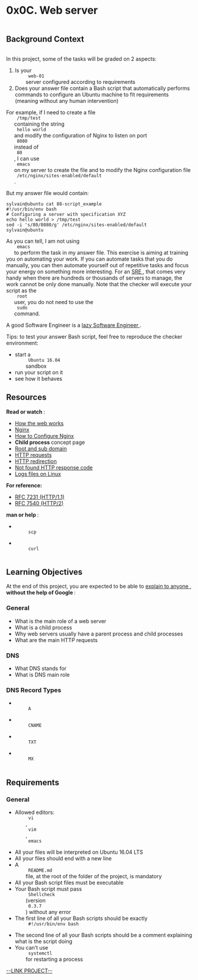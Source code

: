 # 0x0C. Web server

<html>
<div class="panel panel-default" id="project-description">
 <div class="panel-body">
  <p>
   <img alt="" loading="lazy" src="https://s3.amazonaws.com/intranet-projects-files/holbertonschool-sysadmin_devops/266/8Gu52Qv.png" style=""/>
  </p>
  <h2>
   Background Context
  </h2>
  <p>
   <a href="https://www.youtube.com/watch?v=AZg4uJkEa-4&amp;feature=youtu.be&amp;hd=1" target="_blank">
    <img alt="" loading="lazy" src="https://s3.amazonaws.com/intranet-projects-files/holbertonschool-sysadmin_devops/266/Screenshot+2017-07-06+19.24.05.png" style=""/>
   </a>
  </p>
  <p>
   In this project, some of the tasks will be graded on 2 aspects:
  </p>
  <ol>
   <li>
    Is your
    <code>
     web-01
    </code>
    server configured according to requirements
   </li>
   <li>
    Does your answer file contain a Bash script that automatically performs commands to configure an Ubuntu machine to fit requirements (meaning without any human intervention)
   </li>
  </ol>
  <p>
   For example, if I need to create a file
   <code>
    /tmp/test
   </code>
   containing the string
   <code>
    hello world
   </code>
   and modify the configuration of Nginx to listen on port
   <code>
    8080
   </code>
   instead of
   <code>
    80
   </code>
   , I can use
   <code>
    emacs
   </code>
   on my server to create the file and to modify the Nginx configuration file
   <code>
    /etc/nginx/sites-enabled/default
   </code>
   .
  </p>
  <p>
   But my answer file would contain:
  </p>
  <pre><code>sylvain@ubuntu cat 88-script_example
#!/usr/bin/env bash
# Configuring a server with specification XYZ
echo hello world &gt; /tmp/test
sed -i 's/80/8080/g' /etc/nginx/sites-enabled/default
sylvain@ubuntu
</code></pre>
  <p>
   As you can tell, I am not using
   <code>
    emacs
   </code>
   to perform the task in my answer file. This exercise is aiming at training you on automating your work. If you can automate tasks that you do manually, you can then automate yourself out of repetitive tasks and focus your energy on something more interesting. For an
   <a href="https://www.atlassian.com/incident-management/devops/sre" target="_blank" title="SRE">
    SRE
   </a>
   , that comes very handy when there are hundreds or thousands of servers to manage, the work cannot be only done manually. Note that the checker will execute your script as the
   <code>
    root
   </code>
   user, you do not need to use the
   <code>
    sudo
   </code>
   command.
  </p>
  <p>
   A good Software Engineer is a
   <a href="https://www.techwell.com/techwell-insights/2013/12/why-best-programmers-are-lazy-and-act-dumb" target="_blank" title="lazy Software Engineer">
    lazy Software Engineer
   </a>
   .
   <img alt="" loading="lazy" src="https://s3.amazonaws.com/intranet-projects-files/holbertonschool-sysadmin_devops/266/82VsYEC.jpg" style=""/>
  </p>
  <p>
   Tips: to test your answer Bash script, feel free to reproduce the checker environment:
  </p>
  <ul>
   <li>
    start a
    <code>
     Ubuntu 16.04
    </code>
    sandbox
   </li>
   <li>
    run your script on it
   </li>
   <li>
    see how it behaves
   </li>
  </ul>
  <h2>
   Resources
  </h2>
  <p>
   <strong>
    Read or watch
   </strong>
   :
  </p>
  <ul>
   <li>
    <a href="https://developer.mozilla.org/en-US/docs/Learn/Getting_started_with_the_web/How_the_Web_works" target="_blank" title="How the web works">
     How the web works
    </a>
   </li>
   <li>
    <a href="https://en.wikipedia.org/wiki/Nginx" target="_blank" title="Nginx">
     Nginx
    </a>
   </li>
   <li>
    <a href="https://www.digitalocean.com/community/tutorials/how-to-set-up-nginx-server-blocks-virtual-hosts-on-ubuntu-16-04" target="_blank" title="How to Configure Nginx">
     How to Configure Nginx
    </a>
   </li>
   <li>
    <strong>
     Child process
    </strong>
    concept page
   </li>
   <li>
    <a href="https://landingi.com/help/domains-vs-subdomains/" target="_blank" title="Root and sub domain">
     Root and sub domain
    </a>
   </li>
   <li>
    <a href="https://www.tutorialspoint.com/http/http_methods.htm" target="_blank" title="HTTP requests">
     HTTP requests
    </a>
   </li>
   <li>
    <a href="https://moz.com/learn/seo/redirection" target="_blank" title="HTTP redirection">
     HTTP redirection
    </a>
   </li>
   <li>
    <a href="https://en.wikipedia.org/wiki/HTTP_404" target="_blank" title="Not found HTTP response code">
     Not found HTTP response code
    </a>
   </li>
   <li>
    <a href="https://www.cyberciti.biz/faq/ubuntu-linux-gnome-system-log-viewer/" target="_blank" title="Logs files on Linux">
     Logs files on Linux
    </a>
   </li>
  </ul>
  <p>
   <strong>
    For reference:
   </strong>
  </p>
  <ul>
   <li>
    <a href="https://datatracker.ietf.org/doc/html/rfc7231" target="_blank" title="RFC 7231 (HTTP/1.1)">
     RFC 7231 (HTTP/1.1)
    </a>
   </li>
   <li>
    <a href="https://datatracker.ietf.org/doc/html/rfc7540" target="_blank" title="RFC 7540 (HTTP/2)">
     RFC 7540 (HTTP/2)
    </a>
   </li>
  </ul>
  <p>
   <strong>
    man or help
   </strong>
   :
  </p>
  <ul>
   <li>
    <code>
     scp
    </code>
   </li>
   <li>
    <code>
     curl
    </code>
   </li>
  </ul>
  <h2>
   Learning Objectives
  </h2>
  <p>
   At the end of this project, you are expected to be able to
   <a href="https://fs.blog/feynman-learning-technique/" target="_blank" title="explain to anyone">
    explain to anyone
   </a>
   ,
   <strong>
    without the help of Google
   </strong>
   :
  </p>
  <h3>
   General
  </h3>
  <ul>
   <li>
    What is the main role of a web server
   </li>
   <li>
    What is a child process
   </li>
   <li>
    Why web servers usually have a parent process and child processes
   </li>
   <li>
    What are the main HTTP requests
   </li>
  </ul>
  <h3>
   DNS
  </h3>
  <ul>
   <li>
    What DNS stands for
   </li>
   <li>
    What is DNS main role
   </li>
  </ul>
  <h3>
   DNS Record Types
  </h3>
  <ul>
   <li>
    <code>
     A
    </code>
   </li>
   <li>
    <code>
     CNAME
    </code>
   </li>
   <li>
    <code>
     TXT
    </code>
   </li>
   <li>
    <code>
     MX
    </code>
   </li>
  </ul>
  <h2>
   Requirements
  </h2>
  <h3>
   General
  </h3>
  <ul>
   <li>
    Allowed editors:
    <code>
     vi
    </code>
    ,
    <code>
     vim
    </code>
    ,
    <code>
     emacs
    </code>
   </li>
   <li>
    All your files will be interpreted on Ubuntu 16.04 LTS
   </li>
   <li>
    All your files should end with a new line
   </li>
   <li>
    A
    <code>
     README.md
    </code>
    file, at the root of the folder of the project, is mandatory
   </li>
   <li>
    All your Bash script files must be executable
   </li>
   <li>
    Your Bash script must pass
    <code>
     Shellcheck
    </code>
    (version
    <code>
     0.3.7
    </code>
    ) without any error
   </li>
   <li>
    The first line of all your Bash scripts should be exactly
    <code>
     #!/usr/bin/env bash
    </code>
   </li>
   <li>
    The second line of all your Bash scripts should be a comment explaining what is the script doing
   </li>
   <li>
    You can’t use
    <code>
     systemctl
    </code>
    for restarting a process
   </li>
  </ul>
 </div>
</div>

[--LINK PROJECT--](https://intranet.hbtn.io/projects/266)
</html>
